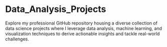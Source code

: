 # Data_Analysis_Projects
Explore my professional GitHub repository housing a diverse collection of data science projects where I leverage data analysis, machine learning, and visualization techniques to derive actionable insights and tackle real-world challenges. 
